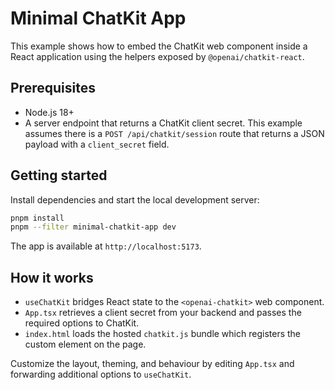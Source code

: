 # Minimal ChatKit App

This example shows how to embed the ChatKit web component inside a React
application using the helpers exposed by `@openai/chatkit-react`.

## Prerequisites

- Node.js 18+
- A server endpoint that returns a ChatKit client secret. This example assumes
  there is a `POST /api/chatkit/session` route that returns a JSON payload with
  a `client_secret` field.

## Getting started

Install dependencies and start the local development server:

```bash
pnpm install
pnpm --filter minimal-chatkit-app dev
```

The app is available at `http://localhost:5173`.

## How it works

- `useChatKit` bridges React state to the `<openai-chatkit>` web component.
- `App.tsx` retrieves a client secret from your backend and passes the required
  options to ChatKit.
- `index.html` loads the hosted `chatkit.js` bundle which registers the custom
  element on the page.

Customize the layout, theming, and behaviour by editing `App.tsx` and
forwarding additional options to `useChatKit`.
